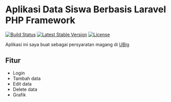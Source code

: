 # Aplikasi Data Siswa Berbasis Laravel PHP Framework

[![Build Status](https://travis-ci.org/laravel/framework.svg)](https://travis-ci.org/laravel/framework)
[![Latest Stable Version](https://poser.pugx.org/laravel/framework/v/stable.svg)](https://packagist.org/packages/laravel/framework)
[![License](https://poser.pugx.org/laravel/framework/license.svg)](https://packagist.org/packages/laravel/framework)

Aplikasi ini saya buat sebagai persyaratan magang di [UBig](http://ubig.co.id/)

## Fitur

- Login
- Tambah data
- Edit data
- Delete data
- Grafik